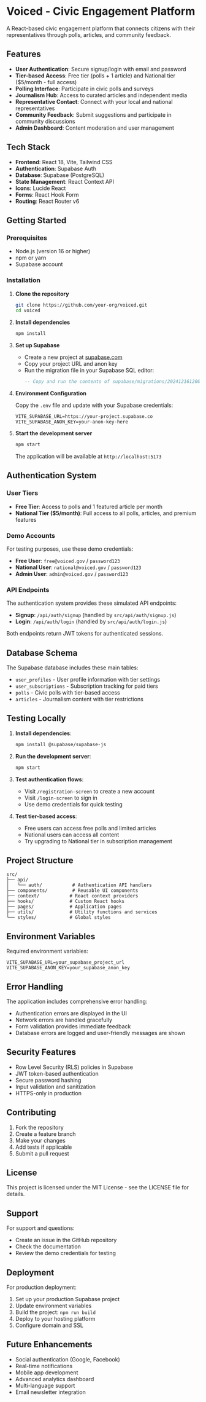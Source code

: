 # Voiced - Civic Engagement Platform

A React-based civic engagement platform that connects citizens with their representatives through polls, articles, and community feedback.

## Features

- **User Authentication**: Secure signup/login with email and password
- **Tier-based Access**: Free tier (polls + 1 article) and National tier ($5/month - full access)
- **Polling Interface**: Participate in civic polls and surveys
- **Journalism Hub**: Access to curated articles and independent media
- **Representative Contact**: Connect with your local and national representatives
- **Community Feedback**: Submit suggestions and participate in community discussions
- **Admin Dashboard**: Content moderation and user management

## Tech Stack

- **Frontend**: React 18, Vite, Tailwind CSS
- **Authentication**: Supabase Auth
- **Database**: Supabase (PostgreSQL)
- **State Management**: React Context API
- **Icons**: Lucide React
- **Forms**: React Hook Form
- **Routing**: React Router v6

## Getting Started

### Prerequisites

- Node.js (version 16 or higher)
- npm or yarn
- Supabase account

### Installation

1. **Clone the repository**
   ```bash
   git clone https://github.com/your-org/voiced.git
   cd voiced
   ```

2. **Install dependencies**
   ```bash
   npm install
   ```

3. **Set up Supabase**
   - Create a new project at [supabase.com](https://supabase.com)
   - Copy your project URL and anon key
   - Run the migration file in your Supabase SQL editor:
     ```sql
     -- Copy and run the contents of supabase/migrations/20241216120000_voiced_auth_system.sql
     ```

4. **Environment Configuration**
   
   Copy the `.env` file and update with your Supabase credentials:
   ```env
   VITE_SUPABASE_URL=https://your-project.supabase.co
   VITE_SUPABASE_ANON_KEY=your-anon-key-here
   ```

5. **Start the development server**
   ```bash
   npm start
   ```

   The application will be available at `http://localhost:5173`

## Authentication System

### User Tiers

- **Free Tier**: Access to polls and 1 featured article per month
- **National Tier ($5/month)**: Full access to all polls, articles, and premium features

### Demo Accounts

For testing purposes, use these demo credentials:

- **Free User**: `free@voiced.gov` / `password123`
- **National User**: `national@voiced.gov` / `password123`
- **Admin User**: `admin@voiced.gov` / `password123`

### API Endpoints

The authentication system provides these simulated API endpoints:

- **Signup**: `/api/auth/signup` (handled by `src/api/auth/signup.js`)
- **Login**: `/api/auth/login` (handled by `src/api/auth/login.js`)

Both endpoints return JWT tokens for authenticated sessions.

## Database Schema

The Supabase database includes these main tables:

- `user_profiles` - User profile information with tier settings
- `user_subscriptions` - Subscription tracking for paid tiers
- `polls` - Civic polls with tier-based access
- `articles` - Journalism content with tier restrictions

## Testing Locally

1. **Install dependencies**:
   ```bash
   npm install @supabase/supabase-js
   ```

2. **Run the development server**:
   ```bash
   npm start
   ```

3. **Test authentication flows**:
   - Visit `/registration-screen` to create a new account
   - Visit `/login-screen` to sign in
   - Use demo credentials for quick testing

4. **Test tier-based access**:
   - Free users can access free polls and limited articles
   - National users can access all content
   - Try upgrading to National tier in subscription management

## Project Structure

```
src/
├── api/
│   └── auth/           # Authentication API handlers
├── components/         # Reusable UI components
├── context/           # React context providers
├── hooks/             # Custom React hooks
├── pages/             # Application pages
├── utils/             # Utility functions and services
└── styles/            # Global styles
```

## Environment Variables

Required environment variables:

```env
VITE_SUPABASE_URL=your_supabase_project_url
VITE_SUPABASE_ANON_KEY=your_supabase_anon_key
```

## Error Handling

The application includes comprehensive error handling:

- Authentication errors are displayed in the UI
- Network errors are handled gracefully
- Form validation provides immediate feedback
- Database errors are logged and user-friendly messages are shown

## Security Features

- Row Level Security (RLS) policies in Supabase
- JWT token-based authentication
- Secure password hashing
- Input validation and sanitization
- HTTPS-only in production

## Contributing

1. Fork the repository
2. Create a feature branch
3. Make your changes
4. Add tests if applicable
5. Submit a pull request

## License

This project is licensed under the MIT License - see the LICENSE file for details.

## Support

For support and questions:

- Create an issue in the GitHub repository
- Check the documentation
- Review the demo credentials for testing

## Deployment

For production deployment:

1. Set up your production Supabase project
2. Update environment variables
3. Build the project: `npm run build`
4. Deploy to your hosting platform
5. Configure domain and SSL

## Future Enhancements

- Social authentication (Google, Facebook)
- Real-time notifications
- Mobile app development
- Advanced analytics dashboard
- Multi-language support
- Email newsletter integration